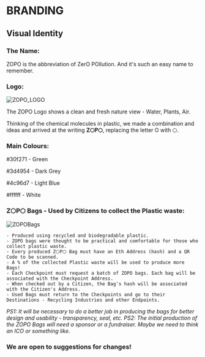# BRANDING

## Visual Identity

### The Name:
ZOPO is the abbreviation of ZerO POllution. And it's such an easy name to remember.

### Logo:
![ZOPO_LOGO](https://scontent.fvcp2-1.fna.fbcdn.net/v/t1.15752-9/89068046_176632217119523_7264249896222326784_n.png?_nc_cat=106&_nc_sid=b96e70&_nc_ohc=4vaa9zBh2AMAX-1Ehlv&_nc_ht=scontent.fvcp2-1.fna&oh=7eb732c87cc6e4a0264fd68987dfc330&oe=5E923F2A)

The ZOPO Logo shows a clean and fresh nature view - Water, Plants, Air.

Thinking of the chemical molecules in plastic, we made a combination and ideas and arrived at the writing **Z⬡P⬡**, replacing the letter O with ⬡.

### Main Colours:
#30f271 - Green

#3d4954 - Dark Grey

#4c96d7 - Light Blue

#ffffff - White

### Z⬡P⬡ Bags - Used by Citizens to collect the Plastic waste:
![ZOPOBags](https://scontent.fvcp2-1.fna.fbcdn.net/v/t1.15752-9/90427342_2561813470770972_5572277148057600000_n.png?_nc_cat=100&_nc_sid=b96e70&_nc_ohc=lUCZsFoabd8AX-UmX87&_nc_ht=scontent.fvcp2-1.fna&oh=d4be6f5015a55693291fe20d25b1ef6b&oe=5E9A6F97)

    - Produced using recycled and biodegradable plastic.
    - ZOPO bags were thought to be practical and comfortable for those who collect plastic waste. 
    - Every produced Z⬡P⬡ Bag must have an Eth Address (hash) and a QR Code to be scanned. 
    - A % of the collected Plastic waste will be used to produce more Bags!
    - Each Checkpoint must request a batch of ZOPO bags. Each bag will be associated with the Checkpoint Address.
    - When checked out by a Citizen, the Bag's hash will be associated with the Citizen's Address.
    - Used Bags must return to the Checkpoints and go to their Destinations - Recycling Industries and other Endpoints.

*PS1: It will be necessary to do a better job in producing the bags for better design and usability - transparency, seal, etc.*
*PS2: The initial production of the ZOPO Bags will need a sponsor or a fundraiser. Maybe we need to think an ICO or something like.*

### We are open to suggestions for changes!


